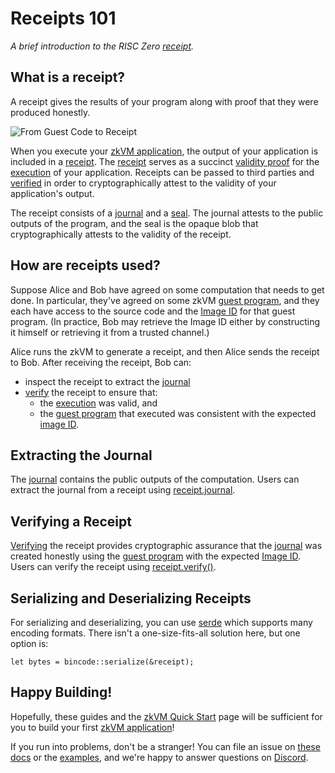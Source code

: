 # Receipts 101

_A brief introduction to the RISC Zero [receipt]._

## What is a receipt?

A receipt gives the results of your program along with proof that they were produced honestly.

![From Guest Code to Receipt](/diagrams/from-rust-to-receipt.png)

When you execute your [zkVM application], the output of your application is included in a [receipt].
The [receipt] serves as a succinct [validity proof] for the [execution] of your application.
Receipts can be passed to third parties and [verified] in order to cryptographically attest to the validity of your application's output.

<!-- The following text is duplicated from the definition of "receipt" on the terminology page.-->

The receipt consists of a [journal] and a [seal].
The journal attests to the public outputs of the program, and
the seal is the opaque blob that cryptographically attests to the validity of the receipt.

<!-- End receipt definition. -->

## How are receipts used?

Suppose Alice and Bob have agreed on some computation that needs to get done.
In particular, they've agreed on some zkVM [guest program], and they each have access to the source code and the [Image ID] for that guest program.
(In practice, Bob may retrieve the Image ID either by constructing it himself or retrieving it from a trusted channel.)

Alice runs the zkVM to generate a receipt, and then Alice sends the receipt to Bob.
After receiving the receipt, Bob can:

- inspect the receipt to extract the [journal]
- [verify] the receipt to ensure that:
  - the [execution] was valid, and
  - the [guest program] that executed was consistent with the expected [image ID].

## Extracting the Journal

The [journal] contains the public outputs of the computation.
Users can extract the journal from a receipt using [receipt.journal].

## Verifying a Receipt

[Verifying] the receipt provides cryptographic assurance that the [journal] was created honestly using the [guest program] with the expected [Image ID].
Users can verify the receipt using [receipt.verify()].

## Serializing and Deserializing Receipts

For serializing and deserializing, you can use [serde](https://crates.io/crates/serde) which supports many encoding formats.
There isn't a one-size-fits-all solution here, but one option is:

`let bytes = bincode::serialize(&receipt);`

## Happy Building!

Hopefully, these guides and the [zkVM Quick Start] page will be sufficient for you to build your first [zkVM application]!

If you run into problems, don't be a stranger!
You can file an issue on [these docs] or the [examples], and we're happy to answer questions on [Discord].

[zkVM application]: ../
[receipt]: ../../terminology#receipt
[validity proof]: ../../terminology#proof
[execution]: ../../terminology#execution-trace
[verified]: ../../terminology#verify
[journal]: ../../terminology#journal
[seal]: ../../terminology#seal
[guest program]: ../../terminology#guest-program
[Image ID]: ../../terminology#image-id
[SessionReceipt::verify()]: https://docs.rs/risc0-zkvm/0.16/risc0_zkvm/receipt/struct.SessionReceipt.html#method.verify
[Sessions]: ../../terminology#session
[segments]: ../../terminology#segment
[SegmentReceipt::verify()]: https://docs.rs/risc0-zkvm/0.16/risc0_zkvm/receipt/struct.SegmentReceipt.html#method.verify
[receipt.verify()]: https://docs.rs/risc0-zkvm/0.16/risc0_zkvm/receipt/struct.SessionReceipt.html#method.verify
[receipt.journal]: https://docs.rs/risc0-zkvm/0.16/risc0_zkvm/receipt/struct.SessionReceipt.html#structfield.journal
[verify]: ../../terminology#verify
[Verifying]: ../../terminology#verify
[examples]: https://github.com/risc0/risc0/tree/v0.18.0/examples/
[these docs]: https://github.com/risc0/website
[Discord]: https://discord.gg/risczero
[zkVM Quick Start]: ../quickstart
